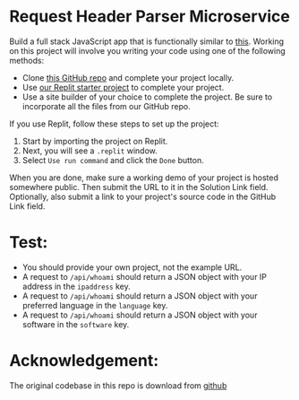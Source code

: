 # Request Header Parser Microservice

Build a full stack JavaScript app that is functionally similar to [this](https://request-header-parser-microservice.freecodecamp.rocks/). Working on this project will involve you writing your code using one of the following methods:

- Clone [this GitHub repo](https://github.com/freeCodeCamp/boilerplate-project-headerparser/) and complete your project locally.
- Use [our Replit starter project](https://replit.com/github/freeCodeCamp/boilerplate-project-headerparser) to complete your project.
- Use a site builder of your choice to complete the project. Be sure to incorporate all the files from our GitHub repo.

If you use Replit, follow these steps to set up the project:
1. Start by importing the project on Replit.
2. Next, you will see a `.replit` window.
3. Select `Use run command` and click the `Done` button.

When you are done, make sure a working demo of your project is hosted somewhere public. Then submit the URL to it in the Solution Link field. Optionally, also submit a link to your project's source code in the GitHub Link field.

# Test:
- You should provide your own project, not the example URL.
- A request to `/api/whoami` should return a JSON object with your IP address in the `ipaddress` key.
- A request to `/api/whoami` should return a JSON object with your preferred language in the `language` key.
- A request to `/api/whoami` should return a JSON object with your software in the `software` key.

# Acknowledgement:
The original codebase in this repo is download from [github](https://github.com/freeCodeCamp/boilerplate-project-headerparser/)